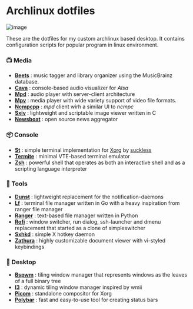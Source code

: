 # Archlinux dotfiles

![image](https://user-images.githubusercontent.com/57636993/193429916-08621088-d47e-4f18-8d8d-1ed4521ae781.png)

These are the dotfiles for my custom archlinux based desktop. It contains configuration scripts for popular program in linux environment.

### 📺 Media
- **[Beets](https://beets.io/)** : music tagger and library organizer using the MusicBrainz database.
- **[Cava](https://github.com/karlstav/cava)** : console-based audio visualizer for *Alsa*
- **[Mpd](https://www.musicpd.org/)** : audio player with server-client architecture
- **[Mpv](https://mpv.io/)** : media player with wide variety support of video file formats.
- **[Ncmpcpp](https://rybczak.net/ncmpcpp/)** : *mpd* client wirh a similar UI to *ncmpc*
- **[Sxiv](https://github.com/muennich/sxiv)** : lightweight and scriptable image viewer written in C
- **[Newsboat](https://newsboat.org/)** : open source news aggregator

### 📦 Console
- **[St](https://st.suckless.org/)** : simple terminal implementation for [Xorg](https://wiki.archlinux.org/title/Xorg) by [suckless](https://suckless.org/)
- **[Termite](https://github.com/thestinger/termite)** : minimal VTE-based terminal emulator
- **[Zsh](https://www.zsh.org/)** : powerful shell that operates as both an interactive shell and as a scripting language interpreter

### 🧰 Tools
- **[Dunst](https://dunst-project.org/)** : lightweight replacement for the notification-daemons
- **[Lf](https://github.com/gokcehan/lf)** : terminal file manager written in Go with a heavy inspiration from ranger file manager
- **[Ranger](https://ranger.github.io/)** : text-based file manager written in Python
- **[Rofi](https://github.com/davatorium/rofi)** : window switcher, run dialog, ssh-launcher and dmenu replacement that started as a clone of simpleswitcher
- **[Sxhkd](https://github.com/baskerville/sxhkd)** : simple X hotkey daemon
- **[Zathura](https://pwmt.org/projects/zathura/)** : highly customizable document viewer with vi-styled keybindings

### 🌌 Desktop
- **[Bspwm](https://github.com/baskerville/bspwm)** : tiling window manager that represents windows as the leaves of a full binary tree
- **[I3](https://i3wm.org/)** : dynamic tiling window manager inspired by wmii
- **[Picom](https://github.com/yshui/picom)** : standalone compositor for Xorg
- **[Polybar](https://github.com/polybar/polybar)** : fast and easy-to-use tool for creating status bars
